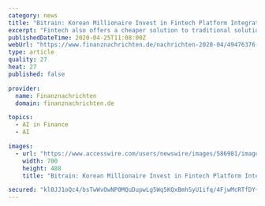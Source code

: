 ```yaml
---
category: news
title: "Bitrain: Korean Millionaire Invest in Fintech Platform Integrated AI & Blockchain Technologies"
excerpt: "Fintech also offers a cheaper solution to traditional solutions, have proven to be more secure, have a lower error rate, and also process complex transactions faster. In recent years, Artificial Intelligence (AI) and blockchain have enabled major strides in the financial technology (fintech) industry. The innovations of AI, such as chatbots and ..."
publishedDateTime: 2020-04-25T11:08:00Z
webUrl: "https://www.finanznachrichten.de/nachrichten-2020-04/49476376-bitrain-korean-millionaire-invest-in-fintech-platform-integrated-ai-blockchain-technologies-200.htm"
type: article
quality: 27
heat: 27
published: false

provider:
  name: Finanznachrichten
  domain: finanznachrichten.de

topics:
  - AI in Finance
  - AI

images:
  - url: "https://www.accesswire.com/users/newswire/images/586981/image-20200425154752-3.jpeg"
    width: 700
    height: 488
    title: "Bitrain: Korean Millionaire Invest in Fintech Platform Integrated AI & Blockchain Technologies"

secured: "kl0JJ1oQc4/bsTwWvOwNP0MQuDupwLg5Wq5KQxBmhSyU1ifq/4FjwMcRTfDY+17wAn09E2NN9qm+YGiwWIIrtjKE+FDn1NH3ogBkKo4KE9Yp9zewv/PqqwocYP9q7+f0LvAjYHfzeXfmDy7USyNNQF51BZI86v26eP7Lz+xA3PxQybFErWSaCAATKoH8dqPkz8SJlINgo9INZYu5ipmuAKOpzg+pdjWX+SYmpCtXSFm5b/Y11k7uFP0RlDiG3neX2kri++TFWxlg1TEQ+HdKtiZADAnHQNuoCaBCsLuD2hBPygMUQJ+h2xPPoZnU4VSQl9Ojzv/w+Ecd2twd43dRX2TDeN//cEd6mUYdEY/iv+90bazvJhA99xlpp8S3rCREZVtJtiC1sxIP77luiA8XAoTFfnBJQNfjcxldrHr3ZGNGqnP2SCEuQGYx2RTGI8l39iVPF0ozJe7hwI8rdA982eiZb4UPrWyvxOL2d54+3oE=;Jqvaqpp+ULiDtBb7e+1qPQ=="
---
```


